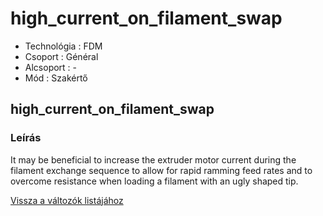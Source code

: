 # high\_current\_on\_filament\_swap

* Technológia : FDM
* Csoport : Général
* Alcsoport : -
* Mód : Szakértő

## high\_current\_on\_filament\_swap

### Leírás

It may be beneficial to increase the extruder motor current during the filament exchange sequence to allow for rapid ramming feed rates and to overcome resistance when loading a filament with an ugly shaped tip.

[Vissza a változók listájához](variable_list.md)

